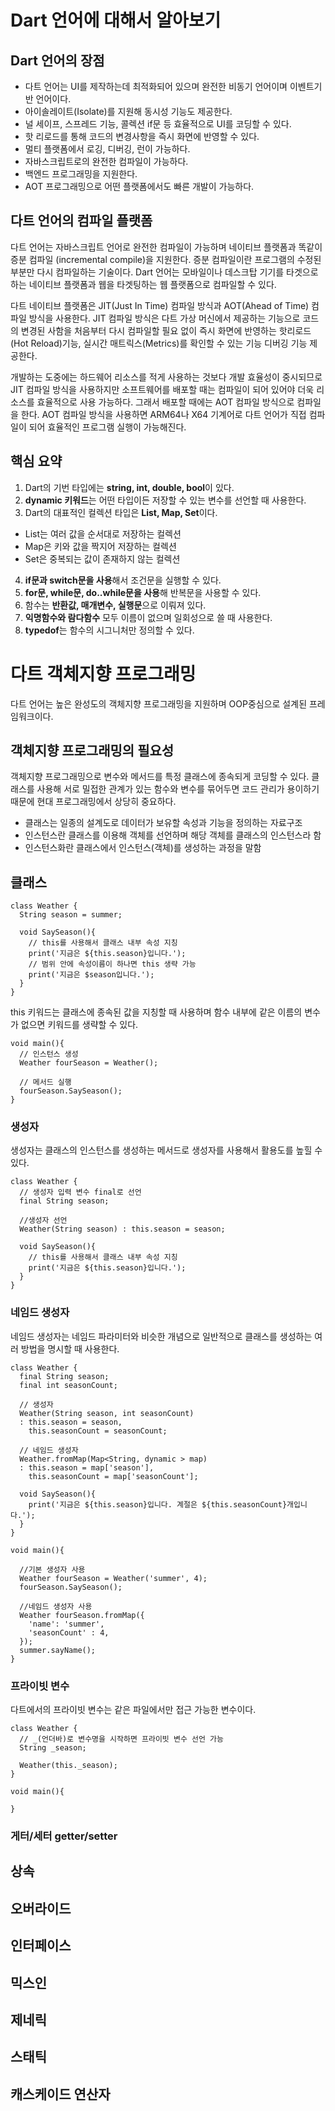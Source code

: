 # Dart 언어에 대해서 알아보기

## Dart 언어의 장점
* 다트 언어는 UI를 제작하는데 최적화되어 있으며 완전한 비동기 언어이며 이벤트기반 언어이다.
* 아이솔레이트(Isolate)를 지원해 동시성 기능도 제공한다. 
* 널 세이프, 스프레드 기능, 콜렉션 if문 등 효율적으로 UI를 코딩할 수 있다. 
* 핫 리로드를 통해 코드의 변경사항을 즉시 화면에 반영할 수 있다. 
* 멀티 플랫폼에서 로깅, 디버깅, 런이 가능하다.
* 자바스크립트로의 완전한 컴파일이 가능하다. 
* 백엔드 프로그래밍을 지원한다. 
* AOT 프로그래밍으로 어떤 플랫폼에서도 빠른 개발이 가능하다. 

## 다트 언어의 컴파일 플랫폼 
다트 언어는 자바스크립트 언어로 완전한 컴파일이 가능하며 네이티브 플랫폼과 똑같이 증분 컴파일 (incremental compile)을 지원한다. 증분 컴파일이란 프로그램의 수정된 부분만 다시 컴파일하는 기술이다. Dart 언어는 모바일이나 데스크탑 기기를 타겟으로 하는 네이티브 플랫폼과 웹을 타겟팅하는 웹 플랫폼으로 컴파일할 수 있다. 

다트 네이티브 플랫폼은 JIT(Just In Time) 컴파일 방식과 AOT(Ahead of Time) 컴파일 방식을 사용한다. JIT 컴파일 방식은 다트 가상 머신에서 제공하는 기능으로 코드의 변경된 사함을 처음부터 다시 컴파일할 필요 없이 즉시 화면에 반영하는 핫리로드(Hot Reload)기능, 실시간 매트릭스(Metrics)를 확인할 수 있는 기능 디버깅 기능 제공한다. 

개발하는 도중에는 하드웨어 리소스를 적게 사용하는 것보다 개발 효율성이 중시되므로 JIT 컴파일 방식을 사용하지만 소프트웨어를 배포할 때는 컴파일이 되어 있어야 더욱 리소스를 효율적으로 사용 가능하다. 그래서 배포할 때에는 AOT 컴파일 방식으로 컴파일을 한다. AOT 컴파일 방식을 사용하면 ARM64나 X64 기계어로 다트 언어가 직접 컴파일이 되어 효율적인 프로그램 실행이 가능해진다. 

## 핵심 요약
1. Dart의 기번 타입에는 **string, int, double, bool**이 있다.
2. **dynamic 키워드**는 어떤 타입이든 저장할 수 있는 변수를 선언할 때 사용한다.
3. Dart의 대표적인 컬렉션 타입은 **List, Map, Set**이다.
  * List는 여러 값을 순서대로 저장하는 컬렉션
  * Map은 키와 값을 짝지어 저장하는 컬렉션
  * Set은 중복되는 값이 존재하지 않는 컬렉션
4. **if문과 switch문을 사용**해서 조건문을 실행할 수 있다.
5. **for문, while문, do..while문을 사용**해 반복문을 사용할 수 있다. 
6. 함수는 **반환값, 매개변수, 실행문**으로 이뤄져 있다. 
7. **익명함수와 람다함수** 모두 이름이 없으며 일회성으로 쓸 때 사용한다. 
9. **typedof**는 함수의 시그니처만 정의할 수 있다. 

# 다트 객체지향 프로그래밍
다트 언어는 높은 완성도의 객체지향 프로그래밍을 지원하며 OOP중심으로 설계된 프레임워크이다. 

## 객체지향 프로그래밍의 필요성 
객체지향 프로그래밍으로 변수와 메서드를 특정 클래스에 종속되게 코딩할 수 있다. 클래스를 사용해 서로 밀접한 관계가 있는 함수와 변수를 묶어두면 코드 관리가 용이하기 때문에 현대 프로그래밍에서 상당히 중요하다.

* 클래스는 일종의 설계도로 데이터가 보유할 속성과 기능을 정의하는 자료구조
* 인스턴스란 클래스를 이용해 객체를 선언하며 해당 객체를 클래스의 인스턴스라 함
* 인스턴스화란 클래스에서 인스턴스(객체)를 생성하는 과정을 말함

## 클래스
```
class Weather {
  String season = summer;

  void SaySeason(){
    // this를 사용해서 클래스 내부 속성 지칭 
    print('지금은 ${this.season}입니다.');
    // 범위 안에 속성이름이 하나면 this 생략 가능
    print('지금은 $season입니다.');
  }
}
```
this 키워드는 클래스에 종속된 값을 지칭할 때 사용하며 함수 내부에 같은 이름의 변수가 없으면 키워드를 생략할 수 있다. 

```
void main(){
  // 인스턴스 생성 
  Weather fourSeason = Weather();

  // 메서드 실행
  fourSeason.SaySeason();
}
```

### 생성자
생성자는 클래스의 인스턴스를 생성하는 메서드로 생성자를 사용해서 활용도를 높힐 수 있다.
```
class Weather {
  // 생성자 입력 변수 final로 선언
  final String season;

  //생성자 선언
  Weather(String season) : this.season = season;

  void SaySeason(){
    // this를 사용해서 클래스 내부 속성 지칭 
    print('지금은 ${this.season}입니다.');
  }
}
```

### 네임드 생성자
네임드 생성자는 네임드 파라미터와 비슷한 개념으로 일반적으로 클래스를 생성하는 여러 방법을 명시할 때 사용한다. 
```
class Weather {
  final String season;
  final int seasonCount;

  // 생성자
  Weather(String season, int seasonCount)
  : this.season = season,
    this.seasonCount = seasonCount;

  // 네임드 생성자
  Weather.fromMap(Map<String, dynamic > map)
  : this.season = map['season'],
    this.seasonCount = map['seasonCount'];

  void SaySeason(){
    print('지금은 ${this.season}입니다. 계절은 ${this.seasonCount}개입니다.');
  }
}

void main(){

  //기본 생성자 사용
  Weather fourSeason = Weather('summer', 4);
  fourSeason.SaySeason();

  //네임드 생성자 사용
  Weather fourSeason.fromMap({
    'name': 'summer',
    'seasonCount' : 4, 
  });
  summer.sayName();
}
```

### 프라이빗 변수
다트에서의 프라이빗 변수는 같은 파일에서만 접근 가능한 변수이다.
```
class Weather {
  // _(언더바)로 변수명을 시작하면 프라이빗 변수 선언 가능
  String _season;

  Weather(this._season);
}

void main(){
  
}
```
### 게터/세터 getter/setter

## 상속

## 오버라이드

## 인터페이스

## 믹스인

## 제네릭

## 스태틱

## 캐스케이드 연산자


